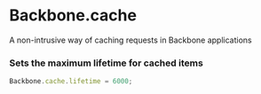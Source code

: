 Backbone.cache
==============

A non-intrusive way of caching requests in Backbone applications

### Sets the maximum lifetime for cached items
```javascript
Backbone.cache.lifetime = 6000;
```
